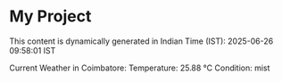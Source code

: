 # My Project

This content is dynamically generated in Indian Time (IST): 2025-06-26 09:58:01 IST


Current Weather in Coimbatore:
Temperature: 25.88 °C
Condition: mist
